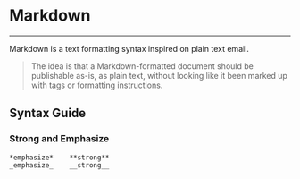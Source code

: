 # Markdown

----

Markdown is a text formatting syntax inspired on plain text email.

> The idea is that a Markdown-formatted document should be publishable as-is, as plain text, without looking like it been marked up with tags or formatting instructions.


## Syntax Guide

### Strong and Emphasize

```
*emphasize*    **strong**
_emphasize_    __strong__
```
